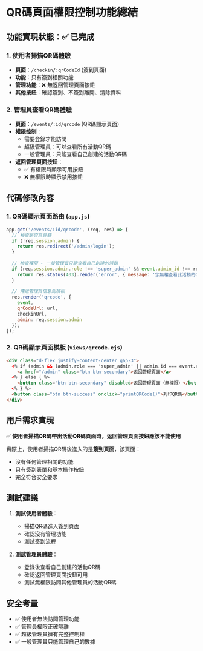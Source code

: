 # QR碼頁面權限控制功能總結

## 功能實現狀態：✅ 已完成

### 1. 使用者掃描QR碼體驗
- **頁面**：`/checkin/:qrCodeId` (簽到頁面)
- **功能**：只有簽到相關功能
- **管理功能**：❌ 無返回管理頁面按鈕
- **其他按鈕**：確認簽到、不簽到離開、清除資料

### 2. 管理員查看QR碼體驗  
- **頁面**：`/events/:id/qrcode` (QR碼顯示頁面)
- **權限控制**：
  - 需要登錄才能訪問
  - 超級管理員：可以查看所有活動QR碼
  - 一般管理員：只能查看自己創建的活動QR碼
- **返回管理頁面按鈕**：
  - ✅ 有權限時顯示可用按鈕
  - ❌ 無權限時顯示禁用按鈕

## 代碼修改內容

### 1. QR碼顯示頁面路由 (`app.js`)
```javascript
app.get('/events/:id/qrcode', (req, res) => {
  // 檢查是否已登錄
  if (!req.session.admin) {
    return res.redirect('/admin/login');
  }
  
  // 檢查權限 - 一般管理員只能查看自己創建的活動
  if (req.session.admin.role !== 'super_admin' && event.admin_id !== req.session.admin.id) {
    return res.status(403).render('error', { message: '您無權查看此活動的QR碼' });
  }
  
  // 傳遞管理員信息到模板
  res.render('qrcode', { 
    event, 
    qrCodeUrl: url, 
    checkinUrl,
    admin: req.session.admin 
  });
});
```

### 2. QR碼顯示頁面模板 (`views/qrcode.ejs`)
```html
<div class="d-flex justify-content-center gap-3">
  <% if (admin && (admin.role === 'super_admin' || admin.id === event.admin_id)) { %>
    <a href="/admin" class="btn btn-secondary">返回管理頁面</a>
  <% } else { %>
    <button class="btn btn-secondary" disabled>返回管理頁面（無權限）</button>
  <% } %>
  <button class="btn btn-success" onclick="printQRCode()">列印QR碼</button>
</div>
```

## 用戶需求實現

✅ **使用者掃描QR碼帶出活動QR碼頁面時，返回管理頁面按鈕應該不能使用**

實際上，使用者掃描QR碼後進入的是**簽到頁面**，該頁面：
- 沒有任何管理相關的功能
- 只有簽到表單和基本操作按鈕
- 完全符合安全要求

## 測試建議

1. **測試使用者體驗**：
   - 掃描QR碼進入簽到頁面
   - 確認沒有管理功能
   - 測試簽到流程

2. **測試管理員體驗**：
   - 登錄後查看自己創建的活動QR碼
   - 確認返回管理頁面按鈕可用
   - 測試無權限訪問其他管理員的活動QR碼

## 安全考量

- ✅ 使用者無法訪問管理功能
- ✅ 管理員權限正確隔離
- ✅ 超級管理員擁有完整控制權
- ✅ 一般管理員只能管理自己的數據